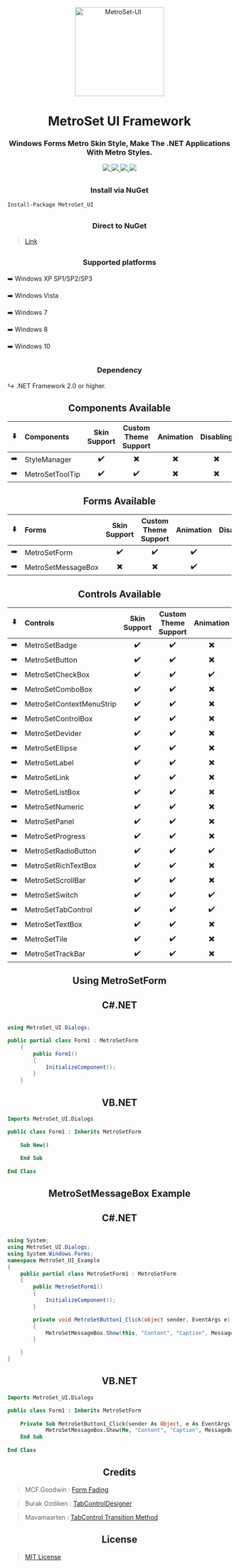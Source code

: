 <p  align="center">
  <a href="https://github.com/N-a-r-w-i-n/MetroSet-UI">
    <img alt="MetroSet-UI" width="200" heigth="200" src="https://raw.githubusercontent.com/N-a-r-w-i-n/MetroSet-UI/master/MetroSet.png">
  </a>
</p >	
	
<h1  align="center">MetroSet UI Framework</h1>

<h3  align="center">Windows Forms Metro Skin Style, Make The .NET Applications With Metro Styles.</h3>

<p  align="center">
  <a href="https://github.com/N-a-r-w-i-n/MetroSet-UI/issues">
    <img src="https://img.shields.io/github/issues/N-a-r-w-i-n/MetroSet-UI.svg?style=flat-square">
  </a>
  <a href="https://github.com/N-a-r-w-i-n/MetroSet-UI/network">
    <img src="https://img.shields.io/github/forks/N-a-r-w-i-n/MetroSet-UI.svg?style=flat-square">
  </a>
  <a href="https://github.com/N-a-r-w-i-n/MetroSet-UI/stargazers">
    <img src="https://img.shields.io/github/stars/N-a-r-w-i-n/MetroSet-UI.svg?style=flat-square">
  </a>
 </a>
  <a href="https://raw.githubusercontent.com/N-a-r-w-i-n/MetroSet-UI/master/LICENSE.md">
    <img src="https://img.shields.io/badge/license-MIT-blue.svg?style=flat-square">
  </a>
</p >

## 

<h3 align="center">Install via NuGet</h3>

    Install-Package MetroSet_UI

## 

<h3 align="center">Direct to NuGet</h3>

> [Link](https://www.nuget.org/packages/MetroSet_UI/)

## 

<h3 align="center">Supported platforms</h3>

:arrow_right: Windows XP SP1/SP2/SP3

:arrow_right: Windows Vista

:arrow_right: Windows 7

:arrow_right: Windows 8

:arrow_right: Windows 10

## 

<h3 align="center">Dependency</h3>

:arrow_right_hook: .NET Framework 2.0 or higher.

## 

<h2 align="center">Components Available</h2>

:arrow_down: | Components | Skin Support | Custom Theme Support | Animation | Disabling | Custom Smart Tags
:---:|:---|:---:|:---:|:---:|:---:|:---:|
:arrow_right: | StyleManager |:heavy_check_mark:|:heavy_multiplication_x:|:heavy_multiplication_x:|:heavy_multiplication_x:|:heavy_check_mark:
:arrow_right: | MetroSetToolTip |:heavy_check_mark:|:heavy_check_mark:|:heavy_multiplication_x:|:heavy_multiplication_x:|:heavy_check_mark:

<h2 align="center">Forms Available</h2>


:arrow_down: | Forms | Skin Support | Custom Theme Support | Animation | Disabling | Custom Smart Tags
:---:|:---|:---:|:---:|:---:|:---:|:---:|
:arrow_right: | MetroSetForm |:heavy_check_mark:|:heavy_check_mark:|:heavy_check_mark:|:heavy_multiplication_x:|:heavy_multiplication_x:
:arrow_right: | MetroSetMessageBox |:heavy_multiplication_x:|:heavy_multiplication_x:|:heavy_check_mark:|:heavy_multiplication_x:|:heavy_multiplication_x:



<h2 align="center">Controls Available</h2>


:arrow_down: | Controls | Skin Support | Custom Theme Support | Animation | Disabling | Custom Smart Tags
:---:|:---|:---:|:---:|:---:|:---:|:---:|
:arrow_right: | MetroSetBadge |:heavy_check_mark:|:heavy_check_mark:|:heavy_multiplication_x:|:heavy_check_mark:|:heavy_check_mark:
:arrow_right: | MetroSetButton |:heavy_check_mark:|:heavy_check_mark:|:heavy_multiplication_x:|:heavy_check_mark:|:heavy_check_mark:
:arrow_right: | MetroSetCheckBox |:heavy_check_mark:|:heavy_check_mark:|:heavy_check_mark:|:heavy_check_mark:|:heavy_check_mark:
:arrow_right: | MetroSetComboBox |:heavy_check_mark:|:heavy_check_mark:|:heavy_multiplication_x:|:heavy_check_mark:|:heavy_check_mark:
:arrow_right: | MetroSetContextMenuStrip |:heavy_check_mark:|:heavy_check_mark:|:heavy_multiplication_x:|:heavy_check_mark:|:heavy_check_mark:
:arrow_right: | MetroSetControlBox |:heavy_check_mark:|:heavy_check_mark:|:heavy_multiplication_x:|:heavy_check_mark:|:heavy_check_mark:
:arrow_right: | MetroSetDevider|:heavy_check_mark:|:heavy_check_mark:|:heavy_multiplication_x:|:heavy_multiplication_x:|:heavy_check_mark:
:arrow_right: | MetroSetEllipse |:heavy_check_mark:|:heavy_check_mark:|:heavy_multiplication_x:|:heavy_check_mark:|:heavy_check_mark:
:arrow_right: | MetroSetLabel |:heavy_check_mark:|:heavy_check_mark:|:heavy_multiplication_x:|:heavy_multiplication_x:|:heavy_check_mark:
:arrow_right: | MetroSetLink |:heavy_check_mark:|:heavy_check_mark:|:heavy_multiplication_x:|:heavy_multiplication_x:|:heavy_check_mark:
:arrow_right: | MetroSetListBox |:heavy_check_mark:|:heavy_check_mark:|:heavy_multiplication_x:|:heavy_check_mark:|:heavy_check_mark:
:arrow_right: | MetroSetNumeric |:heavy_check_mark:|:heavy_check_mark:|:heavy_multiplication_x:|:heavy_check_mark:|:heavy_check_mark:
:arrow_right: | MetroSetPanel |:heavy_check_mark:|:heavy_check_mark:|:heavy_multiplication_x:|:heavy_multiplication_x:|:heavy_multiplication_x:
:arrow_right: | MetroSetProgress |:heavy_check_mark:|:heavy_check_mark:|:heavy_multiplication_x:|:heavy_check_mark:|:heavy_check_mark:
:arrow_right: | MetroSetRadioButton |:heavy_check_mark:|:heavy_check_mark:|:heavy_check_mark:|:heavy_check_mark:|:heavy_check_mark:
:arrow_right: | MetroSetRichTextBox |:heavy_check_mark:|:heavy_check_mark:|:heavy_multiplication_x:|:heavy_check_mark:|:heavy_check_mark:
:arrow_right: | MetroSetScrollBar |:heavy_check_mark:|:heavy_check_mark:|:heavy_multiplication_x:|:heavy_check_mark:|:heavy_check_mark:
:arrow_right: | MetroSetSwitch |:heavy_check_mark:|:heavy_check_mark:|:heavy_check_mark:|:heavy_check_mark:|:heavy_check_mark:
:arrow_right: | MetroSetTabControl |:heavy_check_mark:|:heavy_check_mark:|:heavy_check_mark:|:heavy_check_mark:|:heavy_multiplication_x:
:arrow_right: | MetroSetTextBox |:heavy_check_mark:|:heavy_check_mark:|:heavy_multiplication_x:|:heavy_check_mark:|:heavy_check_mark:
:arrow_right: | MetroSetTile |:heavy_check_mark:|:heavy_check_mark:|:heavy_multiplication_x:|:heavy_check_mark:|:heavy_check_mark:
:arrow_right: | MetroSetTrackBar |:heavy_check_mark:|:heavy_check_mark:|:heavy_multiplication_x:|:heavy_multiplication_x:|:heavy_check_mark:


<h2 align="center">Using MetroSetForm</h2>


<h2 align="center">C#.NET</h2>

```cs

using MetroSet_UI.Dialogs;

public partial class Form1 : MetroSetForm
    {
        public Form1()
        {
            InitializeComponent();
        }
    }

```

<h2 align="center">VB.NET</h2>

```vb
Imports MetroSet_UI.Dialogs

public class Form1 : Inherits MetroSetForm
    
    Sub New()
    
    End Sub
    
End Class
```

<h2 align="center">MetroSetMessageBox Example</h2>


<h2 align="center">C#.NET</h2>

```cs

using System;
using MetroSet_UI.Dialogs;
using System.Windows.Forms;
namespace MetroSet_UI_Example
{
    public partial class MetroSetForm1 : MetroSetForm 
    {
        public MetroSetForm1()
        {
            InitializeComponent();
        }

        private void MetroSetButton1_Click(object sender, EventArgs e)
        {
            MetroSetMessageBox.Show(this, "Content", "Caption", MessageBoxButtons.OK, MessageBoxIcon.Question);
        }

    }
}

```

<h2 align="center">VB.NET</h2>

```vb
Imports MetroSet_UI.Dialogs

public class Form1 : Inherits MetroSetForm
    
    Private Sub MetroSetButton1_Click(sender As Object, e As EventArgs)
			MetroSetMessageBox.Show(Me, "Content", "Caption", MessageBoxButtons.OKCancel, MessageBoxIcon.Question)
	End Sub
    
End Class
```

<h2 align="center">Credits</h2>

>  MCF.Goodwin : [Form Fading](https://www.codeproject.com/Articles/30255/C-Fade-Form-Effect-With-the-AnimateWindow-API-Func)

>  Burak Ozdiken : [TabControlDesigner](https://github.com/N-a-r-w-i-n/MetroSet-UI/blob/master/MetroSet%20UI/Design/MetroSetTabControlDesigner.cs)

>  Mavamaarten : [TabControl Transition Method](https://github.com/N-a-r-w-i-n/MetroSet-UI/blob/29e65d1d2e4d12105f9b9639e9def96af0b93da2/MetroSet%20UI/Controls/MetroSetTabControl.cs#L363-L463)

<h2 align="center">License</h2>

>  [MIT License](https://github.com/N-a-r-w-i-n/MetroSet-UI/blob/master/LICENSE.md)

